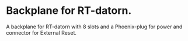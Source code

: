 # Backplane for RT-datorn.
A backplane for RT-datorn with 8 slots and a Phoenix-plug for power and connector for External Reset.